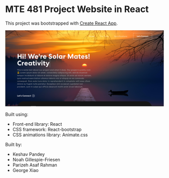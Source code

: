 # MTE 481 Project Website in React

This project was bootstrapped with [Create React App](https://github.com/facebook/create-react-app).

<img width="1266" alt="Screen Shot 2022-06-19 at 2 18 18 PM" src="./src/assets/img/readme_picture.png">

Built using:

- Front-end library: React
- CSS framework: React-bootstrap
- CSS animations library: Animate.css

Built by:

- Keshav Pandey
- Noah Gillespie-Friesen
- Parizeh Asaf Rahman
- George Xiao
